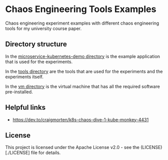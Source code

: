 # Chaos Engineering Tools Examples
Chaos engineering experiment examples with different chaos engineering
tools for my university course paper.

## Directory structure
In the [microservice-kubernetes-demo directory](microservice-kubernetes-demo)
is the example application that is used for the experiments.

In the [tools directory](tools)
are the tools that are used for the experiments and the experiments itself.

In the [vm directory](vm)
is the virtual machine that has all the required software pre-installed.

## Helpful links
* https://dev.to/craigmorten/k8s-chaos-dive-1-kube-monkey-4431

## License
This project is licensed under the Apache License v2.0 - see the (LICENSE)[./LICENSE] file for details.